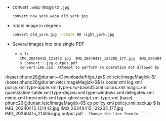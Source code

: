 - convert `.webp` image to `.jpg`
  ```bash
  convert new_york.webp old_york.jpg
  ```
- rotate image in degrees
  ```bash
  convert old_york.jpg -rotate 90 right_york.jpg
  ```
- Several images into one single PDF
    - ```bash
      $ ls
      IMG_20240415_121442.jpg  IMG_20240415_122205_177.jpg  IMG_20240415_214955.jpg
      $ convert *.jpg output.pdf
      convert-im6.q16: attempt to perform an operation not allowed by the security policy `PDF' @ error/constitute.c/IsCoderAuthorized/426.
(base) phunc20@durian:~/Downloads/frigo_tax$ cd /etc/ImageMagick-6/
(base) phunc20@durian:/etc/ImageMagick-6$ ls
coder.xml      log.xml    policy.xml              type-apple.xml        type-urw-base35.xml
colors.xml     magic.xml  quantization-table.xml  type-dejavu.xml       type-windows.xml
delegates.xml  mime.xml   thresholds.xml          type-ghostscript.xml  type.xml
(base) phunc20@durian:/etc/ImageMagick-6$ cp policy.xml policy.xml.backup
      $ ls
      IMG_20240415_121442.jpg  IMG_20240415_122205_177.jpg  IMG_20240415_214955.jpg  output.pdf
      ```
    - Change the line from
    ```
<policy domain="coder" rights="none" pattern="PDF" />
    ```
    to 
    ```
<policy domain="coder" rights="read | write" pattern="PDF" />
    ```



